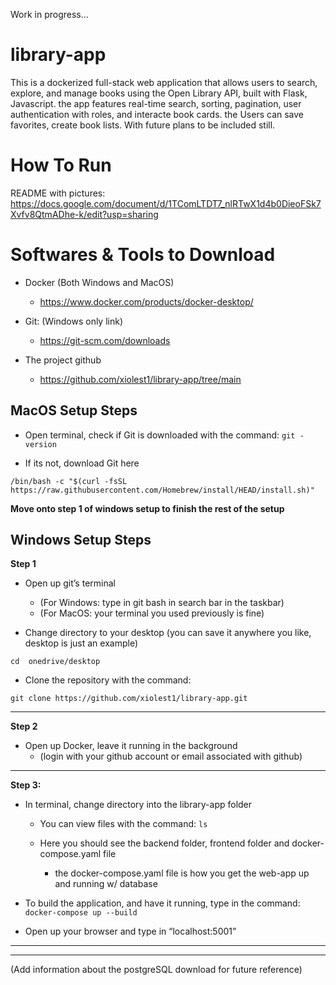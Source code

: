 Work in progress...

# library-app

This is a dockerized full-stack web application that allows users to search, explore, and manage books using the Open Library API, built with Flask, Javascript. the app features real-time search, sorting, pagination, user authentication with roles, and interacte book cards. the Users can save favorites, create book lists. With future plans to be included still.

<h1> How To Run</h1>

README with pictures: https://docs.google.com/document/d/1TComLTDT7_nlRTwX1d4b0DieoFSk7Xvfv8QtmADhe-k/edit?usp=sharing

<h1>Softwares & Tools to Download</h1>

- Docker (Both Windows and MacOS)
  - https://www.docker.com/products/docker-desktop/
  
- Git: (Windows only link)
  - https://git-scm.com/downloads
  
- The project github
  - https://github.com/xiolest1/library-app/tree/main

<h2>MacOS Setup Steps</h2>

- Open terminal, check if Git is downloaded with the command:
```git -version```

- If its not, download Git here

```/bin/bash -c "$(curl -fsSL https://raw.githubusercontent.com/Homebrew/install/HEAD/install.sh)"```

 **Move onto step 1 of windows setup to finish the rest of the setup**

<h2>Windows Setup Steps</h2> 

**Step 1**

- Open up git’s terminal
    - (For Windows: type in git bash in search bar in the taskbar)
    - (For MacOS: your terminal you used previously is fine)

- Change directory to your desktop (you can save it anywhere you like, desktop is just an example)

```cd  onedrive/desktop```  

- Clone the repository with the command:
  
```git clone https://github.com/xiolest1/library-app.git```

---

**Step 2**

- Open up Docker, leave it running in the background
    -  (login with your github account or email associated with github)
  
---
**Step 3:**
- In terminal, change directory into the library-app folder

    - You can view files with the command: ```ls```
  
    - Here you should see the backend folder, frontend folder and docker-compose.yaml file
  
        - the docker-compose.yaml file is how you get the web-app up and running w/ database
      
- To build the application, and have it running, type in the command:
```docker-compose up --build```

- Open up your browser and type in “localhost:5001” 
---


***
(Add information about the postgreSQL download for future reference)
